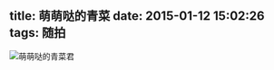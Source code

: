 title: 萌萌哒的青菜
date: 2015-01-12 15:02:26
tags: 随拍
---
![萌萌哒的青菜君](http://7sbkqu.com1.z0.glb.clouddn.com/qingcai.jpg?imageView2/2/w/500)
